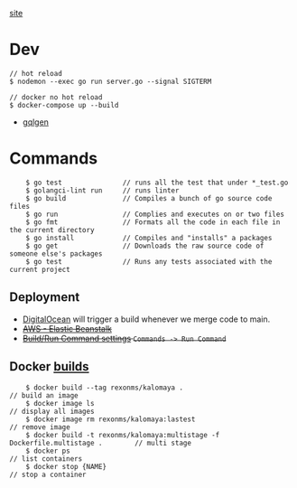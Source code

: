 [site](https://kalomaya-go-9vrl2.ondigitalocean.app/)

# Dev

    // hot reload
    $ nodemon --exec go run server.go --signal SIGTERM

    // docker no hot reload
    $ docker-compose up --build

- [gqlgen](https://gqlgen.com/getting-started/)

# Commands

```
    $ go test               // runs all the test that under *_test.go
    $ golangci-lint run     // runs linter
    $ go build              // Compiles a bunch of go source code files
    $ go run                // Complies and executes on or two files
    $ go fmt                // Formats all the code in each file in the current directory
    $ go install            // Compiles and "installs" a packages
    $ go get                // Downloads the raw source code of someone else's packages
    $ go test               // Runs any tests associated with the current project
```

## Deployment

- [DigitalOcean](https://cloud.digitalocean.com/apps/a84ca4a3-00f1-4d72-b564-ce2ebf32c56b/overview?i=6e90ac) will trigger a build whenever we merge code to main.
- ~~[AWS - Elastic Beanstalk](https://us-east-1.console.aws.amazon.com/elasticbeanstalk/home?region=us-east-1#/gettingStarted)~~
- ~~[Build/Run Command settings](https://cloud.digitalocean.com/apps/a84ca4a3-00f1-4d72-b564-ce2ebf32c56b/settings/kalomaya?i=6e90ac) `Commands -> Run Command`~~

## Docker [builds](https://docs.docker.com/language/golang/build-images/)

```
    $ docker build --tag rexonms/kalomaya .                                         // build an image
    $ docker image ls                                                               // display all images
    $ docker image rm rexonms/kalomaya:lastest                                      // remove image
    $ docker build -t rexonms/kalomaya:multistage -f Dockerfile.multistage .        // multi stage
    $ docker ps                                                                     // list containers
    $ docker stop {NAME}                                                            // stop a container
```

